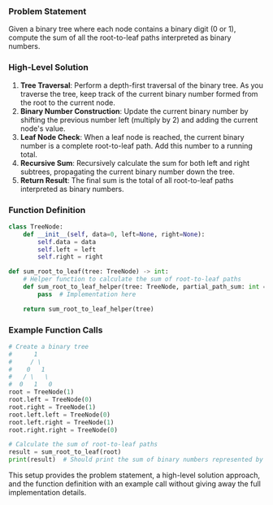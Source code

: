 ### Problem Statement

Given a binary tree where each node contains a binary digit (0 or 1), compute the sum of all the root-to-leaf paths interpreted as binary numbers.

### High-Level Solution

1. **Tree Traversal**: Perform a depth-first traversal of the binary tree. As you traverse the tree, keep track of the current binary number formed from the root to the current node.
2. **Binary Number Construction**: Update the current binary number by shifting the previous number left (multiply by 2) and adding the current node's value.
3. **Leaf Node Check**: When a leaf node is reached, the current binary number is a complete root-to-leaf path. Add this number to a running total.
4. **Recursive Sum**: Recursively calculate the sum for both left and right subtrees, propagating the current binary number down the tree.
5. **Return Result**: The final sum is the total of all root-to-leaf paths interpreted as binary numbers.

### Function Definition

```python
class TreeNode:
    def __init__(self, data=0, left=None, right=None):
        self.data = data
        self.left = left
        self.right = right

def sum_root_to_leaf(tree: TreeNode) -> int:
    # Helper function to calculate the sum of root-to-leaf paths
    def sum_root_to_leaf_helper(tree: TreeNode, partial_path_sum: int = 0) -> int:
        pass  # Implementation here

    return sum_root_to_leaf_helper(tree)
```

### Example Function Calls

```python
# Create a binary tree
#      1
#     / \
#    0   1
#   / \   \
#  0   1   0
root = TreeNode(1)
root.left = TreeNode(0)
root.right = TreeNode(1)
root.left.left = TreeNode(0)
root.left.right = TreeNode(1)
root.right.right = TreeNode(0)

# Calculate the sum of root-to-leaf paths
result = sum_root_to_leaf(root)
print(result)  # Should print the sum of binary numbers represented by root-to-leaf paths
```

This setup provides the problem statement, a high-level solution approach, and the function definition with an example call without giving away the full implementation details.
